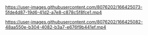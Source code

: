 https://user-images.githubusercontent.com/8076202/166425073-5fde4d87-19d6-41d2-a7e8-c878c5f8fce1.mp4

https://user-images.githubusercontent.com/8076202/166425082-48aa550e-b304-4082-b3a7-e676f9b441ef.mp4